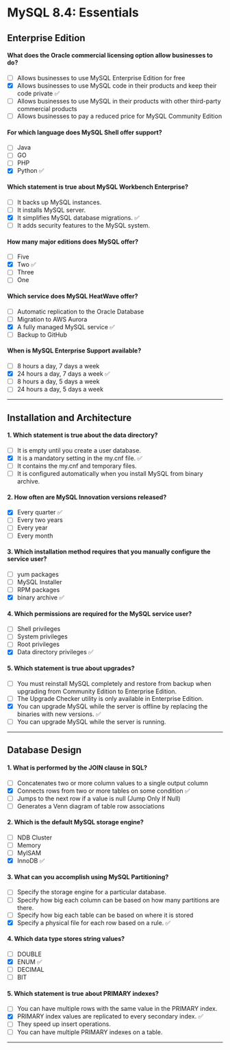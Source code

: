 # MySQL 8.4: Essentials

## Enterprise Edition

#### What does the Oracle commercial licensing option allow businesses to do?
- [ ] Allows businesses to use MySQL Enterprise Edition for free
- [x] Allows businesses to use MySQL code in their products and keep their code private ✅
- [ ] Allows businesses to use MySQL in their products with other third-party commercial products
- [ ] Allows businesses to pay a reduced price for MySQL Community Edition

#### For which language does MySQL Shell offer support?
- [ ] Java
- [ ] GO
- [ ] PHP
- [x] Python ✅

#### Which statement is true about MySQL Workbench Enterprise?
- [ ] It backs up MySQL instances.
- [ ] It installs MySQL server.
- [x] It simplifies MySQL database migrations. ✅
- [ ] It adds security features to the MySQL system.

#### How many major editions does MySQL offer?
- [ ] Five
- [x] Two ✅
- [ ] Three
- [ ] One

#### Which service does MySQL HeatWave offer?
- [ ] Automatic replication to the Oracle Database
- [ ] Migration to AWS Aurora
- [x] A fully managed MySQL service ✅
- [ ] Backup to GitHub

#### When is MySQL Enterprise Support available?
- [ ] 8 hours a day, 7 days a week
- [x] 24 hours a day, 7 days a week ✅
- [ ] 8 hours a day, 5 days a week
- [ ] 24 hours a day, 5 days a week

***

## Installation and Architecture

#### 1. Which statement is true about the data directory?
- [ ] It is empty until you create a user database.
- [x] It is a mandatory setting in the my.cnf file. ✅
- [ ] It contains the my.cnf and temporary files.
- [ ] It is configured automatically when you install MySQL from binary archive.

#### 2. How often are MySQL Innovation versions released?
- [x] Every quarter ✅
- [ ] Every two years
- [ ] Every year
- [ ] Every month

#### 3. Which installation method requires that you manually configure the service user?
- [ ] yum packages
- [ ] MySQL Installer
- [ ] RPM packages
- [x] binary archive ✅

#### 4. Which permissions are required for the MySQL service user?
- [ ] Shell privileges
- [ ] System privileges
- [ ] Root privileges
- [x] Data directory privileges ✅

#### 5. Which statement is true about upgrades?
- [ ] You must reinstall MySQL completely and restore from backup when upgrading from Community Edition to Enterprise Edition.
- [ ] The Upgrade Checker utility is only available in Enterprise Edition.
- [x] You can upgrade MySQL while the server is offline by replacing the binaries with new versions. ✅
- [ ] You can upgrade MySQL while the server is running.

***

## Database Design

#### 1. What is performed by the JOIN clause in SQL?
- [ ] Concatenates two or more column values to a single output column
- [x] Connects rows from two or more tables on some condition ✅
- [ ] Jumps to the next row if a value is null (Jump Only If Null)
- [ ] Generates a Venn diagram of table row associations

#### 2. Which is the default MySQL storage engine?
- [ ] NDB Cluster
- [ ] Memory
- [ ] MylSAM
- [x] InnoDB ✅

#### 3. What can you accomplish using MySQL Partitioning?
- [ ] Specify the storage engine for a particular database.
- [ ] Specify how big each column can be based on how many partitions are there.
- [ ] Specify how big each table can be based on where it is stored
- [x] Specify a physical file for each row based on a rule. ✅

#### 4. Which data type stores string values?
- [ ] DOUBLE
- [x] ENUM ✅
- [ ] DECIMAL
- [ ] BIT

#### 5. Which statement is true about PRIMARY indexes?
- [ ] You can have multiple rows with the same value in the PRIMARY index.
- [x] PRIMARY index values are replicated to every secondary index. ✅
- [ ] They speed up insert operations.
- [ ] You can have multiple PRIMARY indexes on a table.

***
